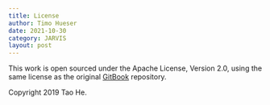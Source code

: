 ```yaml
---
title: License
author: Timo Hueser
date: 2021-10-30
category: JARVIS
layout: post
---
```


This work is open sourced under the Apache License, Version 2.0, using the
same license as the original [GitBook](https://github.com/GitbookIO/gitbook) repository.

Copyright 2019 Tao He.
